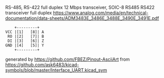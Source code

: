 RS-485, RS-422 full duplex 12 Mbps transceiver, SOIC-8
RS485 RS422 transceiver full duplex
https://www.analog.com/media/en/technical-documentation/data-sheets/ADM3483E_3486E_3488E_3490E_3491E.pdf


	    +---------+
	VCC |[1]   [8]| A
	 RO |[2]   [7]| B
	 DI |[3]   [6]| Z
	GND |[4]   [5]| Y
	    +---------+


generated by https://github.com/FBEZ/Pinout-AsciiArt from https://github.com/ask6483/kicad-symbols/blob/master/Interface_UART.kicad_sym